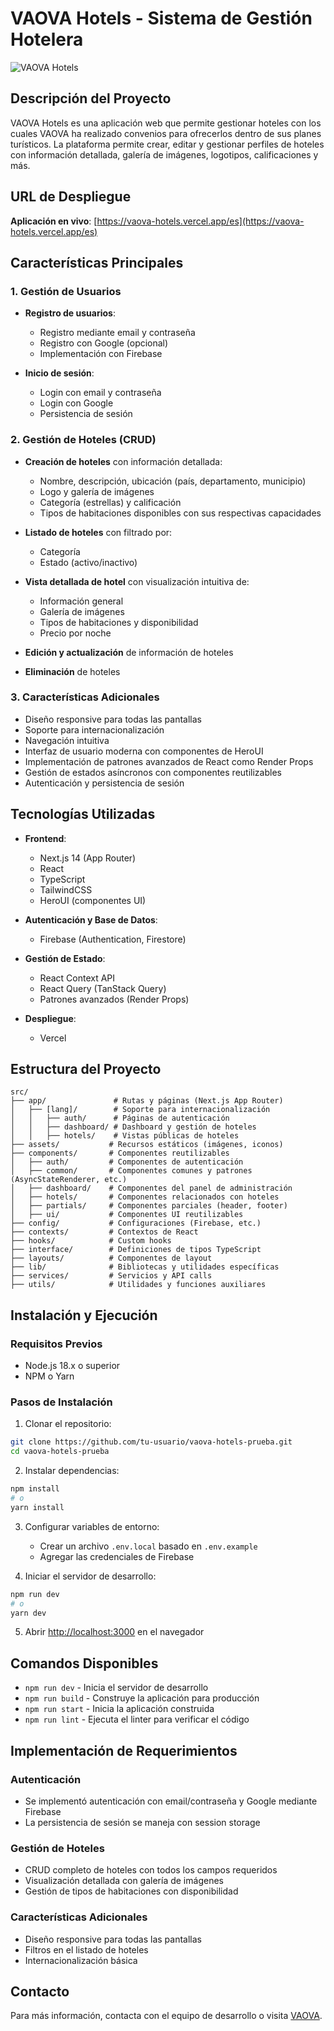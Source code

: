 # VAOVA Hotels - Sistema de Gestión Hotelera

![VAOVA Hotels](https://vaova-hotels.vercel.app/favicon.ico)

## Descripción del Proyecto

VAOVA Hotels es una aplicación web que permite gestionar hoteles con los cuales VAOVA ha realizado convenios para ofrecerlos dentro de sus planes turísticos. La plataforma permite crear, editar y gestionar perfiles de hoteles con información detallada, galería de imágenes, logotipos, calificaciones y más.

## URL de Despliegue

**Aplicación en vivo**: [https://vaova-hotels.vercel.app/es](https://vaova-hotels.vercel.app/es)

## Características Principales

### 1. Gestión de Usuarios

- **Registro de usuarios**:

  - Registro mediante email y contraseña
  - Registro con Google (opcional)
  - Implementación con Firebase

- **Inicio de sesión**:
  - Login con email y contraseña
  - Login con Google
  - Persistencia de sesión

### 2. Gestión de Hoteles (CRUD)

- **Creación de hoteles** con información detallada:

  - Nombre, descripción, ubicación (país, departamento, municipio)
  - Logo y galería de imágenes
  - Categoría (estrellas) y calificación
  - Tipos de habitaciones disponibles con sus respectivas capacidades

- **Listado de hoteles** con filtrado por:

  - Categoría
  - Estado (activo/inactivo)

- **Vista detallada de hotel** con visualización intuitiva de:

  - Información general
  - Galería de imágenes
  - Tipos de habitaciones y disponibilidad
  - Precio por noche

- **Edición y actualización** de información de hoteles

- **Eliminación** de hoteles

### 3. Características Adicionales

- Diseño responsive para todas las pantallas
- Soporte para internacionalización
- Navegación intuitiva
- Interfaz de usuario moderna con componentes de HeroUI
- Implementación de patrones avanzados de React como Render Props
- Gestión de estados asíncronos con componentes reutilizables
- Autenticación y persistencia de sesión

## Tecnologías Utilizadas

- **Frontend**:

  - Next.js 14 (App Router)
  - React
  - TypeScript
  - TailwindCSS
  - HeroUI (componentes UI)

- **Autenticación y Base de Datos**:

  - Firebase (Authentication, Firestore)

- **Gestión de Estado**:

  - React Context API
  - React Query (TanStack Query)
  - Patrones avanzados (Render Props)

- **Despliegue**:
  - Vercel

## Estructura del Proyecto

```
src/
├── app/               # Rutas y páginas (Next.js App Router)
│   ├── [lang]/        # Soporte para internacionalización
│   │   ├── auth/      # Páginas de autenticación
│   │   ├── dashboard/ # Dashboard y gestión de hoteles
│   │   ├── hotels/    # Vistas públicas de hoteles
├── assets/           # Recursos estáticos (imágenes, iconos)
├── components/       # Componentes reutilizables
│   ├── auth/         # Componentes de autenticación
│   ├── common/       # Componentes comunes y patrones (AsyncStateRenderer, etc.)
│   ├── dashboard/    # Componentes del panel de administración
│   ├── hotels/       # Componentes relacionados con hoteles
│   ├── partials/     # Componentes parciales (header, footer)
│   ├── ui/           # Componentes UI reutilizables
├── config/           # Configuraciones (Firebase, etc.)
├── contexts/         # Contextos de React
├── hooks/            # Custom hooks
├── interface/        # Definiciones de tipos TypeScript
├── layouts/          # Componentes de layout
├── lib/              # Bibliotecas y utilidades específicas
├── services/         # Servicios y API calls
├── utils/            # Utilidades y funciones auxiliares
```

## Instalación y Ejecución

### Requisitos Previos

- Node.js 18.x o superior
- NPM o Yarn

### Pasos de Instalación

1. Clonar el repositorio:

```bash
git clone https://github.com/tu-usuario/vaova-hotels-prueba.git
cd vaova-hotels-prueba
```

2. Instalar dependencias:

```bash
npm install
# o
yarn install
```

3. Configurar variables de entorno:

   - Crear un archivo `.env.local` basado en `.env.example`
   - Agregar las credenciales de Firebase

4. Iniciar el servidor de desarrollo:

```bash
npm run dev
# o
yarn dev
```

5. Abrir [http://localhost:3000](http://localhost:3000) en el navegador

## Comandos Disponibles

- `npm run dev` - Inicia el servidor de desarrollo
- `npm run build` - Construye la aplicación para producción
- `npm run start` - Inicia la aplicación construida
- `npm run lint` - Ejecuta el linter para verificar el código

## Implementación de Requerimientos

### Autenticación

- Se implementó autenticación con email/contraseña y Google mediante Firebase
- La persistencia de sesión se maneja con session storage

### Gestión de Hoteles

- CRUD completo de hoteles con todos los campos requeridos
- Visualización detallada con galería de imágenes
- Gestión de tipos de habitaciones con disponibilidad

### Características Adicionales

- Diseño responsive para todas las pantallas
- Filtros en el listado de hoteles
- Internacionalización básica

## Contacto

Para más información, contacta con el equipo de desarrollo o visita [VAOVA](https://vaovatravel.com).

